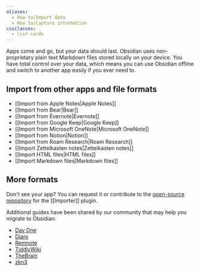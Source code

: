 ```yaml
---
aliases:
  - How to/Import data
  - How to/Capture information
cssclasses:
  - list-cards
---
```

Apps come and go, but your data should last. Obsidian uses non-proprietary plain text Markdown files stored locally on your device. You have total control over your data, which means you can use Obsidian offline and switch to another app easily if you ever need to.

## Import from other apps and file formats

- <span class="apple-notes"></span> [[Import from Apple Notes|Apple Notes]]
- [[Import from Bear|Bear]]
- [[Import from Evernote|Evernote]]
- [[Import from Google Keep|Google Keep]]
- [[Import from Microsoft OneNote|Microsoft OneNote]]
- [[Import from Notion|Notion]]
- [[Import from Roam Research|Roam Research]]
- [[Import Zettelkasten notes|Zettelkasten notes]]
- [[Import HTML files|HTML files]]
- [[Import Markdown files|Markdown files]]

## More formats

Don't see your app? You can request it or contribute to the [open-source repository](https://github.com/obsidianmd/obsidian-importer) for the [[Importer]] plugin.

Additional guides have been shared by our community that may help you migrate to Obsidian: 

- [Day One](https://forum.obsidian.md/t/dayone-to-obsidian-script/13387)
- [Diaro](https://forum.obsidian.md/t/meta-migration-workflows/15252/46)
- [Remnote](https://forum.obsidian.md/t/can-anybody-help-with-migrating-remnote-to-obsidian/40156/2)
- [TiddlyWiki](https://forum.obsidian.md/t/import-from-tiddlywiki-5-to-obsidian/731)
- [TheBrain](https://forum.obsidian.md/t/export-thebrain-to-obsidian-a-small-script/6641)
- [zkn3](https://forum.obsidian.md/t/migrating-from-zkn3-to-obsidian-without-losing-your-tags-and-internal-links-documentation/7457)
